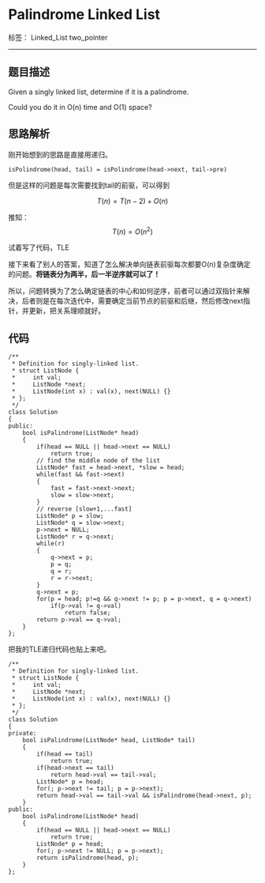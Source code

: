 ﻿# Palindrome Linked List

标签： Linked_List two_pointer 

---
## 题目描述
Given a singly linked list, determine if it is a palindrome.

Could you do it in O(n) time and O(1) space?

## 思路解析

刚开始想到的思路是直接用递归。

```
isPolindrome(head, tail) = isPolindrome(head->next, tail->pre)
```
但是这样的问题是每次需要找到tail的前驱，可以得到

$$T(n) = T(n-2) + O(n)$$

推知： $$T(n) = O(n^2)$$

试着写了代码，TLE

接下来看了别人的答案，知道了怎么解决单向链表前驱每次都要O(n)复杂度确定的问题。**将链表分为两半，后一半逆序就可以了！**

所以，问题转换为了怎么确定链表的中心和如何逆序，前者可以通过双指针来解决，后者则是在每次迭代中，需要确定当前节点的前驱和后继，然后修改next指针，并更新，把关系理顺就好。

## 代码

```
/**
 * Definition for singly-linked list.
 * struct ListNode {
 *     int val;
 *     ListNode *next;
 *     ListNode(int x) : val(x), next(NULL) {}
 * };
 */
class Solution 
{
public:
    bool isPalindrome(ListNode* head) 
    {
        if(head == NULL || head->next == NULL)
            return true;
        // find the middle node of the list
        ListNode* fast = head->next, *slow = head;
        while(fast && fast->next)
        {
            fast = fast->next->next;
            slow = slow->next;
        }
        // reverse [slow+1,...fast]
        ListNode* p = slow;
        ListNode* q = slow->next;
        p->next = NULL;
        ListNode* r = q->next;
        while(r)
        {
            q->next = p;
            p = q;
            q = r;
            r = r->next;
        }
        q->next = p;
        for(p = head; p!=q && q->next != p; p = p->next, q = q->next)
            if(p->val != q->val)
                return false;
        return p->val == q->val;
    }
};
```

把我的TLE递归代码也贴上来吧。
```
/**
 * Definition for singly-linked list.
 * struct ListNode {
 *     int val;
 *     ListNode *next;
 *     ListNode(int x) : val(x), next(NULL) {}
 * };
 */
class Solution 
{
private:
    bool isPalindrome(ListNode* head, ListNode* tail)
    {
        if(head == tail)
            return true;
        if(head->next == tail)
            return head->val == tail->val;
        ListNode* p = head;
        for(; p->next != tail; p = p->next);
        return head->val == tail->val && isPalindrome(head->next, p);
    }
public:
    bool isPalindrome(ListNode* head) 
    {
        if(head == NULL || head->next == NULL)
            return true;
        ListNode* p = head;
        for(; p->next != NULL; p = p->next);
        return isPalindrome(head, p);
    }
};
```


